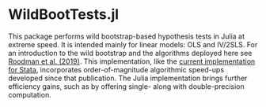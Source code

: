 # WildBootTests.jl

This package performs wild bootstrap-based hypothesis tests in Julia at extreme speed. It is intended mainly for linear models: OLS and IV/2SLS. For an introduction to the wild bootstrap and the algorithms deployed here see [Roodman et al. (2019)](https://journals.sagepub.com/doi/abs/10.1177/1536867X19830877?journalCode=stja). This implementation, like the [current implementation for Stata](https://ideas.repec.org/c/boc/bocode/s458121.html), incorporates order-of-magnitude algorithmic speed-ups developed since that publication. The Julia implementation brings further efficiency gains, such as by offering single- along with double-precision computation.


